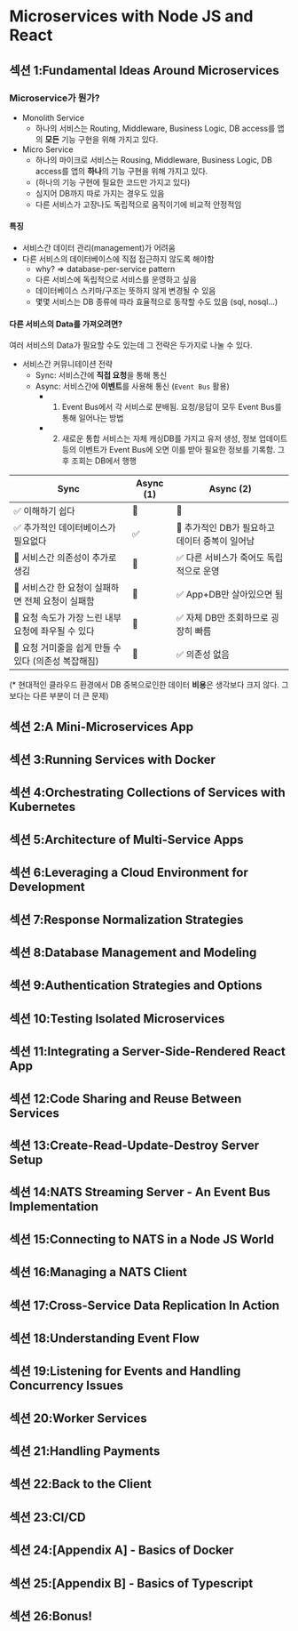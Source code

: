 # Microservices with Node JS and React

## 섹션 1:Fundamental Ideas Around Microservices

### Microservice가 뭔가?

- Monolith Service
  - 하나의 서비스는 Routing, Middleware, Business Logic, DB access를 앱의 **모든** 기능 구현을 위해 가지고 있다.
- Micro Service
  - 하나의 마이크로 서비스는 Rousing, Middleware, Business Logic, DB access를 앱의 **하나**의 기능 구현을 위해 가지고 있다.
  - (하나의 기능 구현에 필요한 코드만 가지고 있다)
  - 심지어 DB까지 따로 가지는 경우도 있음
  - 다른 서비스가 고장나도 독립적으로 움직이기에 비교적 안정적임

#### 특징

- 서비스간 데이터 관리(management)가 어려움
- 다른 서비스의 데이터베이스에 직접 접근하지 않도록 해야함
  - why? => database-per-service pattern
  - 다른 서비스에 독립적으로 서비스를 운영하고 싶음
  - 데이터베이스 스키마/구조는 뜻하지 않게 변경될 수 있음
  - 몇몇 서비스는 DB 종류에 따라 효율적으로 동작할 수도 있음 (sql, nosql...)

#### 다른 서비스의 Data를 가져오려면?

여러 서비스의 Data가 필요할 수도 있는데 그 전략은 두가지로 나눌 수 있다.

- 서비스간 커뮤니테이션 전략
  - Sync: 서비스간에 **직접 요청**을 통해 통신
  - Async: 서비스간에 **이벤트**를 사용해 통신 (`Event Bus` 활용)
    - 1. Event Bus에서 각 서비스로 분배됨. 요청/응답이 모두 Event Bus를 통해 일어나는 방법
    - 2. 새로운 통합 서비스는 자체 캐싱DB를 가지고 유저 생성, 정보 업데이트 등의 이벤트가 Event Bus에 오면 이를 받아 필요한 정보를 기록함. 그 후 조회는 DB에서 행행

| Sync                                                 | Async (1) | Async (2)                                      |
| ---------------------------------------------------- | --------- | ---------------------------------------------- |
| ✅ 이해하기 쉽다                                     | 🤮        | 🤮                                             |
| ✅ 추가적인 데이터베이스가 필요없다                  | ✅        | 🤮 추가적인 DB가 필요하고 데이터 중복이 일어남 |
| 🤮 서비스간 의존성이 추가로 생김                     | 🤮        | ✅ 다른 서비스가 죽어도 독립적으로 운영        |
| 🤮 서비스간 한 요청이 실패하면 전체 요청이 실패함    | 🤮        | ✅ App+DB만 살아있으면 됨                      |
| 🤮 요청 속도가 가장 느린 내부 요청에 좌우될 수 있다  | 🤮        | ✅ 자체 DB만 조회하므로 굉장히 빠름            |
| 🤮 요청 거미줄을 쉽게 만들 수 있다 (의존성 복잡해짐) | 🤮        | ✅ 의존성 없음                                 |

(\* 현대적인 클라우드 환경에서 DB 중복으로인한 데이터 **비용**은 생각보다 크지 않다. 그 보다는 다른 부분이 더 큰 문제)

## 섹션 2:A Mini-Microservices App

## 섹션 3:Running Services with Docker

## 섹션 4:Orchestrating Collections of Services with Kubernetes

## 섹션 5:Architecture of Multi-Service Apps

## 섹션 6:Leveraging a Cloud Environment for Development

## 섹션 7:Response Normalization Strategies

## 섹션 8:Database Management and Modeling

## 섹션 9:Authentication Strategies and Options

## 섹션 10:Testing Isolated Microservices

## 섹션 11:Integrating a Server-Side-Rendered React App

## 섹션 12:Code Sharing and Reuse Between Services

## 섹션 13:Create-Read-Update-Destroy Server Setup

## 섹션 14:NATS Streaming Server - An Event Bus Implementation

## 섹션 15:Connecting to NATS in a Node JS World

## 섹션 16:Managing a NATS Client

## 섹션 17:Cross-Service Data Replication In Action

## 섹션 18:Understanding Event Flow

## 섹션 19:Listening for Events and Handling Concurrency Issues

## 섹션 20:Worker Services

## 섹션 21:Handling Payments

## 섹션 22:Back to the Client

## 섹션 23:CI/CD

## 섹션 24:[Appendix A] - Basics of Docker

## 섹션 25:[Appendix B] - Basics of Typescript

## 섹션 26:Bonus!
